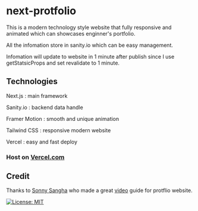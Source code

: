 # next-protfolio

This is a modern technology style website that fully responsive and animated which can showcases enginner's portfolio.

All the infomation store in sanity.io which can be easy management.

Infomation will update to website in 1 minute after publish since I use getStatsicProps and set revalidate to 1 minute.

## Technologies

Next.js : main framework 

Sanity.io : backend data handle

Framer Motion : smooth and unique animation

Tailwind CSS : responsive modern website

Vercel : easy and fast deploy

### Host on [Vercel.com](https://next-portfolio-clspeter.vercel.app/)

## Credit

Thanks to [Sonny Sangha](https://www.facebook.com/sonny.sangha.3) who made a great [video](https://www.youtube.com/watch?v=urgi2iz9P6U) guide for protflio website.

[![License: MIT](https://img.shields.io/badge/License-MIT-yellow.svg)](https://opensource.org/licenses/MIT)

